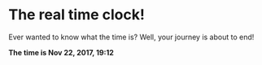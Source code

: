 # The real time clock!

Ever wanted to know what the time is? Well, your journey is about to end!

**The time is Nov 22, 2017, 19:12**
